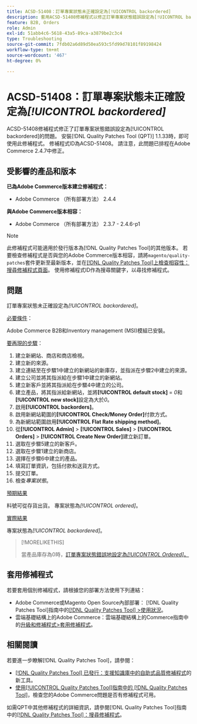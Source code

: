 ```yaml
---
title: ACSD-51408：訂單專案狀態未正確設定為[!UICONTROL backordered]
description: 套用ACSD-51408修補程式以修正訂單專案狀態錯誤設定為[!UICONTROL backordered]的Adobe Commerce問題。
feature: B2B, Orders
role: Admin
exl-id: 51abb4c6-5618-43a5-89ca-a3879be2c3c4
type: Troubleshooting
source-git-commit: 7fdb02a6d89d50ea593c5fd99d78101f89198424
workflow-type: tm+mt
source-wordcount: '467'
ht-degree: 0%

---
```


# ACSD-51408：訂單專案狀態未正確設定為&#x200B;*[!UICONTROL backordered]*

ACSD-51408修補程式修正了訂單專案狀態錯誤設定為[!UICONTROL backordered]的問題。 安裝[!DNL Quality Patches Tool (QPT)] 1.1.33時，即可使用此修補程式。 修補程式ID為ACSD-51408。 請注意，此問題已排程在Adobe Commerce 2.4.7中修正。

## 受影響的產品和版本

**已為Adobe Commerce版本建立修補程式：**

* Adobe Commerce （所有部署方法） 2.4.4

**與Adobe Commerce版本相容：**

* Adobe Commerce （所有部署方法） 2.3.7 - 2.4.6-p1

>[!NOTE]
>
>此修補程式可能適用於發行版本為[!DNL Quality Patches Tool]的其他版本。 若要檢查修補程式是否與您的Adobe Commerce版本相容，請將`magento/quality-patches`套件更新至最新版本，並在[[!DNL Quality Patches Tool]上檢查相容性：搜尋修補程式頁面](https://experienceleague.adobe.com/tools/commerce-quality-patches/index.html)。 使用修補程式ID作為搜尋關鍵字，以尋找修補程式。

## 問題

訂單專案狀態未正確設定為&#x200B;*[!UICONTROL backordered]*。

<u>必要條件</u>：

Adobe Commerce B2B和Inventory management (MSI)模組已安裝。

<u>要再現的步驟</u>：

1. 建立新網站、商店和商店檢視。
1. 建立新的來源。
1. 建立連結至在步驟1中建立的新網站的新庫存，並指派在步驟2中建立的來源。
1. 建立公司並將其指派給在步驟1中建立的新網站。
1. 建立新客戶並將其指派給在步驟4中建立的公司。
1. 建立產品，將其指派給新網站，並將&#x200B;**[!UICONTROL default stock]** = *0*&#x200B;和&#x200B;**[!UICONTROL new stock]**&#x200B;設定為大於&#x200B;*0*。
1. 啟用&#x200B;**[!UICONTROL backorders]**。
1. 啟用新網站範圍的&#x200B;**[!UICONTROL Check/Money Order]**&#x200B;付款方式。
1. 為新網站範圍啟用&#x200B;**[!UICONTROL Flat Rate shipping method]**。
1. 從&#x200B;**[!UICONTROL Admin]** > **[!UICONTROL Sales]** > **[!UICONTROL Orders]** > **[!UICONTROL Create New Order]**&#x200B;建立新訂單。
1. 選取在步驟5建立的新客戶。
1. 選取在步驟1建立的新商店。
1. 選擇在步驟6中建立的產品。
1. 填寫訂單資訊，包括付款和送貨方式。
1. 提交訂單。
1. 檢查&#x200B;*專案狀態*。

<u>預期結果</u>

料號可從存貨出貨。 專案狀態為&#x200B;*[!UICONTROL ordered]*。

<u>實際結果</u>

專案狀態為&#x200B;*[!UICONTROL backordered]*。

>[!MORELIKETHIS]
>
>當產品庫存為0時，[訂單專案狀態錯誤地設定為&#x200B;*[!UICONTROL Ordered]*。](/help/tools/quality-patches-tool/patches-available-in-qpt/v1-1-33/acsd-51735-order-item-status-incorrectly-set.md)

## 套用修補程式

若要套用個別修補程式，請根據您的部署方法使用下列連結：

* Adobe Commerce或Magento Open Source內部部署： [!DNL Quality Patches Tool]指南中的[[!DNL Quality Patches Tool] >使用狀況](/help/tools/quality-patches-tool/usage.md)。
* 雲端基礎結構上的Adobe Commerce：雲端基礎結構上的Commerce指南中的[升級和修補程式>套用修補程式](https://experienceleague.adobe.com/docs/commerce-cloud-service/user-guide/develop/upgrade/apply-patches.html)。

## 相關閱讀

若要進一步瞭解[!DNL Quality Patches Tool]，請參閱：

* [[!DNL Quality Patches Tool] 已發行：支援知識庫中的自助式品質修補程式](https://experienceleague.adobe.com/en/docs/commerce-operations/tools/quality-patches-tool/quality-patches-tool-to-self-serve-quality-patches)的新工具。
* [使用[!UICONTROL Quality Patches Tool]指南中的 [!DNL Quality Patches Tool]](/help/tools/quality-patches-tool/patches-available-in-qpt/check-patch-for-magento-issue-with-magento-quality-patches.md)，檢查您的Adobe Commerce問題是否有修補程式可用。


如需QPT中其他修補程式的詳細資訊，請參閱[!DNL Quality Patches Tool]指南中的[[!DNL Quality Patches Tool]：搜尋修補程式](https://experienceleague.adobe.com/tools/commerce-quality-patches/index.html)。
